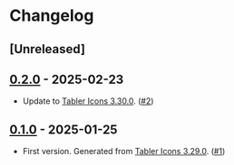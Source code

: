 # Changelog

## [Unreleased]

## [0.2.0](https://github.com/tahv/tablerpy/releases/tag/0.2.0) - 2025-02-23

- Update to [Tabler Icons 3.30.0](https://github.com/tabler/tabler-icons/releases/tag/v3.30.0). ([#2](https://github.com/tahv/tablerpy/pull/2))

## [0.1.0](https://github.com/tahv/tablerpy/releases/tag/0.1.0) - 2025-01-25

- First version. Generated from [Tabler Icons 3.29.0](https://github.com/tabler/tabler-icons/releases/tag/v3.29.0). ([#1](https://github.com/tahv/tablerpy/pull/1))

